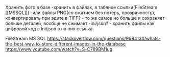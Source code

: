 Хранить фото в базе
-хранить в файлах, в таблице ссылки(FileStream [[MSSQL]])
  -или файлы PNG(со сжатием без потерь, прозрачность), 
    конвертировать при эдите в TIFF? - то же самое но больше и сохраняет больше деталей, вообще не сжимает
  -ini/json? - хранить файлы как цифровой код в ini/json а на них ссылка

FileStream MS SQL
https://stackoverflow.com/questions/9994130/whats-the-best-way-to-store-different-images-in-the-database
https://www.youtube.com/watch?v=S-C789BM1ug